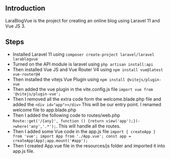 ## Introduction
LaraBlogVue is the project for creating an online blog using Laravel 11 and Vue JS 3.

## Steps

- Installed Laravel 11 using ```composer create-project laravel/laravel larablogvue```
- Turned on the API module is laravel using ```php artisan install:api```
- Then installed Vue JS and Vue Router V4 using ```npm install vue@latest vue-router@4```
- Then installed the vitejs Vue Plugin using ```npm install @vitejs/plugin-vue```
- Then added the vue plugin in the vite.config.js file ```import vue from '@vitejs/plugin-vue';```
- Then I removed all the extra code form the welcome.blade.php file and added the ```<div id="app"></div>``` This will be our entry point. I renamed welcome file to app.blade.php
- Then I added the following code to routes/web.php ```Route::get('/{any}', function () {return view('app');})->where('any','.*');```. This will handle all the routes.
- Then I added some Vue code in the app.js file
    ```import { createApp } from 'vue'; import App from './App.vue'; const app = createApp(App);app.mount('#app');```
- Then I created App.vue file in the resources/js folder and imported it into app.js file.
